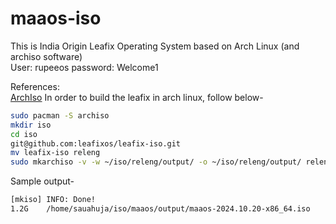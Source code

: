 # maaos-iso
This is India Origin Leafix Operating System based on Arch Linux (and archiso software)  
User: rupeeos
password: Welcome1

References:  
[ArchIso](https://wiki.archlinux.org/title/Archiso)
In order to build the leafix in arch linux, follow below-
```bash
sudo pacman -S archiso
mkdir iso
cd iso
git@github.com:leafixos/leafix-iso.git
mv leafix-iso releng
sudo mkarchiso -v -w ~/iso/releng/output/ -o ~/iso/releng/output/ releng/
```

Sample output-
```txt
[mkiso] INFO: Done!
1.2G	/home/sauahuja/iso/maaos/output/maaos-2024.10.20-x86_64.iso
```
